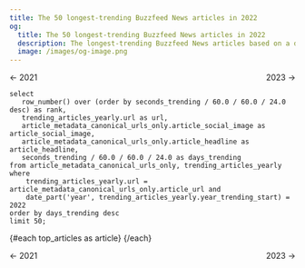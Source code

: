 ```yaml
---
title: The 50 longest-trending Buzzfeed News articles in 2022
og:
  title: The 50 longest-trending Buzzfeed News articles in 2022
  description: The longest-trending Buzzfeed News articles based on a dataset of snapshots taken of the home page's "Trending" strip every 5 minutes from Nov 2018 until May 5th, when the newsroom shut down.
  image: /images/og-image.png
---
```


<script>
  import ArticleRow from '$lib/ArticleRow.svelte';
</script>

<style>
    .same-line {
        display: flex;
        flex-direction: row;
        justify-content: space-between;
    }
</style>

<span class="same-line">
    <BigLink href="/yearly/2021">← 2021</BigLink>
    <BigLink href="/yearly/2023">2023 →</BigLink>
</span>

```top_articles
select
   row_number() over (order by seconds_trending / 60.0 / 60.0 / 24.0 desc) as rank,
   trending_articles_yearly.url as url,
   article_metadata_canonical_urls_only.article_social_image as article_social_image,
   article_metadata_canonical_urls_only.article_headline as article_headline,
   seconds_trending / 60.0 / 60.0 / 24.0 as days_trending
from article_metadata_canonical_urls_only, trending_articles_yearly
where
    trending_articles_yearly.url = article_metadata_canonical_urls_only.article_url and
    date_part('year', trending_articles_yearly.year_trending_start) = 2022
order by days_trending desc
limit 50;
```

{#each top_articles as article}
<ArticleRow
  rank={article.rank}
  image_url={article.article_social_image}
  days_trending={article.days_trending}
  headline={article.article_headline}
  article_url={article.url}
/>
{/each}

<span class="same-line">
    <BigLink href="/yearly/2021">← 2021</BigLink>
    <BigLink href="/yearly/2023">2023 →</BigLink>
</span>
